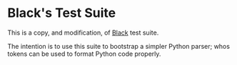 # Black's Test Suite

This is a copy, and modification, of [Black](https://github.com/psf/black) test suite.

The intention is to use this suite to bootstrap a simpler Python parser; whos tokens can be used to format Python code properly.